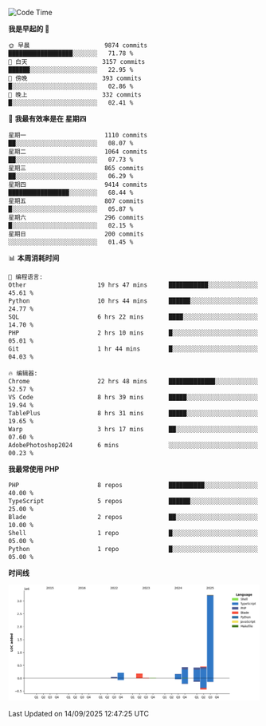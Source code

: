 <!--START_SECTION:waka-->
![Code Time](http://img.shields.io/badge/Code%20Time-4%2C168%20hrs%2052%20mins-blue)

**我是早起的 🐤** 

```text
🌞 早晨                     9874 commits        ██████████████████░░░░░░░   71.78 % 
🌆 白天                     3157 commits        ██████░░░░░░░░░░░░░░░░░░░   22.95 % 
🌃 傍晚                     393 commits         █░░░░░░░░░░░░░░░░░░░░░░░░   02.86 % 
🌙 晚上                     332 commits         █░░░░░░░░░░░░░░░░░░░░░░░░   02.41 % 
```
📅 **我最有效率是在 星期四** 

```text
星期一                      1110 commits        ██░░░░░░░░░░░░░░░░░░░░░░░   08.07 % 
星期二                      1064 commits        ██░░░░░░░░░░░░░░░░░░░░░░░   07.73 % 
星期三                      865 commits         ██░░░░░░░░░░░░░░░░░░░░░░░   06.29 % 
星期四                      9414 commits        █████████████████░░░░░░░░   68.44 % 
星期五                      807 commits         █░░░░░░░░░░░░░░░░░░░░░░░░   05.87 % 
星期六                      296 commits         █░░░░░░░░░░░░░░░░░░░░░░░░   02.15 % 
星期日                      200 commits         ░░░░░░░░░░░░░░░░░░░░░░░░░   01.45 % 
```


📊 **本周消耗时间** 

```text
💬 编程语言: 
Other                    19 hrs 47 mins      ███████████░░░░░░░░░░░░░░   45.61 % 
Python                   10 hrs 44 mins      ██████░░░░░░░░░░░░░░░░░░░   24.77 % 
SQL                      6 hrs 22 mins       ████░░░░░░░░░░░░░░░░░░░░░   14.70 % 
PHP                      2 hrs 10 mins       █░░░░░░░░░░░░░░░░░░░░░░░░   05.01 % 
Git                      1 hr 44 mins        █░░░░░░░░░░░░░░░░░░░░░░░░   04.03 % 

🔥 编辑器: 
Chrome                   22 hrs 48 mins      █████████████░░░░░░░░░░░░   52.57 % 
VS Code                  8 hrs 39 mins       █████░░░░░░░░░░░░░░░░░░░░   19.94 % 
TablePlus                8 hrs 31 mins       █████░░░░░░░░░░░░░░░░░░░░   19.65 % 
Warp                     3 hrs 17 mins       ██░░░░░░░░░░░░░░░░░░░░░░░   07.60 % 
AdobePhotoshop2024       6 mins              ░░░░░░░░░░░░░░░░░░░░░░░░░   00.23 % 
```

**我最常使用 PHP** 

```text
PHP                      8 repos             ██████████░░░░░░░░░░░░░░░   40.00 % 
TypeScript               5 repos             ██████░░░░░░░░░░░░░░░░░░░   25.00 % 
Blade                    2 repos             ██░░░░░░░░░░░░░░░░░░░░░░░   10.00 % 
Shell                    1 repo              █░░░░░░░░░░░░░░░░░░░░░░░░   05.00 % 
Python                   1 repo              █░░░░░░░░░░░░░░░░░░░░░░░░   05.00 % 
```



**时间线**

![Lines of Code chart](https://raw.githubusercontent.com/abrahamgreyson/abrahamgreyson/main/assets/bar_graph.png)


 Last Updated on 14/09/2025 12:47:25 UTC
<!--END_SECTION:waka-->
